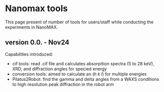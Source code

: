 # Nanomax tools
This page present of number of tools for users/staff while conducting the experiments in NanoMAX.

## version 0.0.  - Nov24
Capabilities introduced: 
- cif tools: read .cif file and calculates absorpition spectra (5 to 28 keV), XRD, and diffraction angles for specied energy
- conversion tools: aimed to calculate an (*h k l*) for multiple energies
- Pilatus2Robot: find the gamma and delta angles from a WAXS conditions to high resolution peak diffraction in the robot arm 
  


